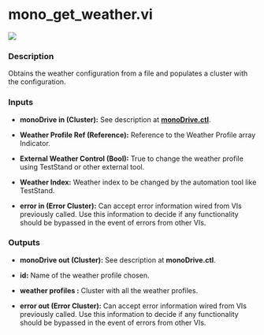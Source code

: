# mono_get_weather.vi

<p class="img_container">
<img class="lg_img" src="../mono_get_weather.png"/>
</p>

### Description 
Obtains the weather configuration  from a file and populates a cluster with the configuration.

### Inputs

- **monoDrive in (Cluster):** See description at [**monoDrive.ctl**](../structures/monoDrive.md).

- **Weather Profile Ref (Reference):** Reference to the Weather Profile array Indicator.

- **External Weather Control (Bool):** True to change the weather profile using TestStand or other external tool.

- **Weather Index:** Weather index to be changed by the automation tool like TestStand.

- **error in (Error Cluster):** Can accept error information wired from VIs previously called. Use this information to decide if any functionality should be bypassed in the event of errors from other VIs.


### Outputs
- **monoDrive out (Cluster):** See description at **monoDrive.ctl**.

- **id:** Name of the weather profile chosen.

- **weather profiles :** Cluster with all the weather profiles.

- **error out (Error Cluster):** Can accept error information wired from VIs previously called. Use this information to decide if any functionality should be bypassed in the event of errors from other VIs.

<p>&nbsp;</p>